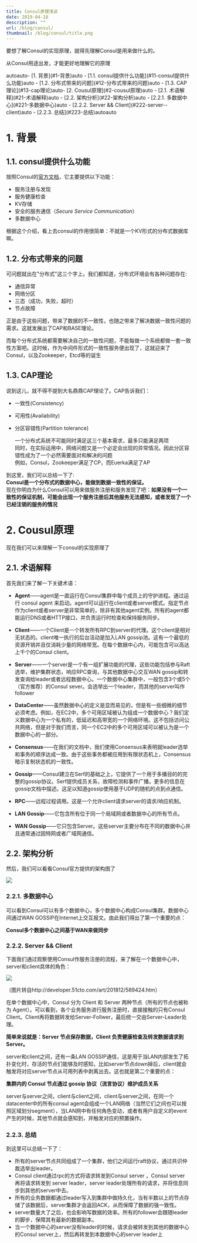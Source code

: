 ```yaml
---
title: Consul原理浅谈
date: 2019-04-18
description: ""
url: /blog/consul/
thumbnail: /blog/consul/title.png
---
```

要想了解Consul的实现原理，就得先理解Consul是用来做什么的。

从Consul用途出发，才能更好地理解它的原理

<!--more-->


<!-- TOC -->autoauto- [1. 背景](#1-背景)auto    - [1.1. consul提供什么功能](#11-consul提供什么功能)auto    - [1.2. 分布式带来的问题](#12-分布式带来的问题)auto    - [1.3. CAP理论](#13-cap理论)auto- [2. Cousul原理](#2-cousul原理)auto    - [2.1. 术语解释](#21-术语解释)auto    - [2.2. 架构分析](#22-架构分析)auto        - [2.2.1. 多数据中心](#221-多数据中心)auto        - [2.2.2. Server && Client](#222-server--client)auto        - [2.2.3. 总结](#223-总结)autoauto<!-- /TOC -->

# 1. 背景
## 1.1. consul提供什么功能
按照Consul的[官方文档](https://www.consul.io/intro/index.html)，它主要提供以下功能：

* 服务注册与发现
* 服务健康检查
* KV存储
* 安全的服务通信（_Secure Service Communication_）
* 多数据中心

根据这个介绍，看上去consul的作用很简单：不就是一个KV形式的分布式数据库嘛。

## 1.2. 分布式带来的问题
可问题就出在"分布式"这三个字上。我们都知道，分布式环境会有各种问题存在:

* 通信异常
* 网络分区
* 三态（成功，失败，超时）
* 节点故障

正是由于这些问题，带来了数据的不一致性，也随之带来了解决数据一致性问题的需求。这就发展出了CAP和BASE理论。

而每个分布式系统都需要解决自己的一致性问题，不能每做一个系统都做一套一致性方案吧。这时候，作为中间件形式的一致性服务便出现了，这就迎来了Consul，以及Zookeeper，Etcd等的诞生

## 1.3. CAP理论
说到这儿，就不得不提到大名鼎鼎CAP理论了。CAP告诉我们：

* 一致性\(Consistency\)
* 可用性\(Availability\)
* 分区容错性\(Partition tolerance\)

  一个分布式系统不可能同时满足这三个基本需求，最多只能满足两项  
  同时，在实际运用中，网络问题又是一个必定会出现的异常情况。因此分区容错性成为了一个必然需要面对和解决的问题  
  例如，Consul，Zookeeper满足了CP，而Euerka满足了AP

到这里，我们可以总结一下了:  
**Consul是一个分布式的数据中心，能做到数据一致性的保证。**  
现在你明白为什么Consul可以用来做服务注册和服务发现了吧：**如果没有一个一致性的保证机制，可能会出现一个服务注册后其他服务无法感知，或者发现了一个已经注销的服务的情况**

# 2. Cousul原理
现在我们可以来理解一下consul的实现原理了

## 2.1. 术语解释
首先我们来了解一下关键术语：

* **Agent**——agent是一直运行在Consul集群中每个成员上的守护进程。通过运行 consul agent 来启动。agent可以运行在client或者server模式。指定节点作为client或者server是非常简单的，除非有其他agent实例。所有的agent都能运行DNS或者HTTP接口，并负责运行时检查和保持服务同步。
* **Client**——一个Client是一个转发所有RPC到server的代理。这个client是相对无状态的。client唯一执行的后台活动是加入LAN gossip池。这有一个最低的资源开销并且仅消耗少量的网络带宽。在每个数据中心内，可能包含可以高达上千个的Consul client。
* **Server**——一个server是一个有一组扩展功能的代理，这些功能包括参与Raft选举，维护集群状态，响应RPC查询，与其他数据中心交互WAN gossip和转发查询给leader或者远程数据中心。一个数据中心集群中，一般包含3个或5个（官方推荐）的Consul sever。会选举出一个leader，而其他的server叫作follower
* **DataCenter**——虽然数据中心的定义是显而易见的，但是有一些细微的细节必须考虑。例如，在EC2中，多个可用区域被认为组成一个数据中心？我们定义数据中心为一个私有的，低延迟和高带宽的一个网络环境。这不包括访问公共网络，但是对于我们而言，同一个EC2中的多个可用区域可以被认为是一个数据中心的一部分。
* **Consensus**——在我们的文档中，我们使用Consensus来表明就leader选举和事务的顺序达成一致。由于这些事务都被应用到有限状态机上，Consensus暗示复制状态机的一致性。
* **Gossip**——Consul建立在Serf的基础之上，它提供了一个用于多播目的的完整的gossip协议。Serf提供成员关系，故障检测和事件广播。更多的信息在gossip文档中描述。这足以知道gossip使用基于UDP的随机的点到点通信。
* **RPC**——远程过程调用。这是一个允许client请求server的请求/响应机制。

* **LAN Gossip**——它包含所有位于同一个局域网或者数据中心的所有节点。

* **WAN Gossip**——它只包含Server。这些server主要分布在不同的数据中心并且通常通过因特网或者广域网通信。

## 2.2. 架构分析
然后，我们可以看看Consul官方提供的架构图了

![](consul1.png)


### 2.2.1. 多数据中心
可以看到Consul可以有多个数据中心，多个数据中心构成Consul集群。数据中心间通过WAN GOSSIP在Internet上交互报文。由此我们得出了第一个重要的点：

**Consul多个数据中心之间基于WAN来做同步**

### 2.2.2. Server && Client
下面我们通过观察使用Consul作服务注册的流程，来了解在一个数据中心中，server和client具体的角色：

![](consul2.jpg)

（图片转自http://developer.51cto.com/art/201812/589424.htm）

在单个数据中心中，Consul 分为 Client 和 Server 两种节点（所有的节点也被称为 Agent）。可以看到，各个业务服务进行服务注册时，直接接触的只有Consul Client。Client再将数据转发给Server-Follwer，最后统一交由Server-Leader处理。

**简单来说就是：Server 节点保存数据，Client 负责健康检查及转发数据请求到 Server。**

server和client之间，还有一条LAN GOSSIP通信，这是用于当LAN内部发生了拓扑变化时，存活的节点们能够及时感知，比如server节点down掉后，client就会触发将对应server节点从可用列表中剥离出去。这也就是第二个重要的点：

**集群内的 Consul 节点通过 gossip 协议（流言协议）维护成员关系**

server与server之间，client与client之间，client与server之间，在同一个datacenter中的所有consul agent会组成一个LAN网络（当然它们之间也可以按照区域划分segment），当LAN网中有任何角色变动，或者有用户自定义的event产生的时候，其他节点就会感知到，并触发对应的预置操作。

### 2.2.3. 总结
到这里可以总结一下了：

*  所有的server节点共同组成了一个集群，他们之间运行raft协议，通过共识仲裁选举出leader。
* Consul client通过rpc的方式将请求转发到Consul server ，Consul server 再将请求转发到 server leader，server leader处理所有的请求，并将信息同步到其他的server中去。
* 所有的业务数据都通过leader写入到集群中做持久化，当有半数以上的节点存储了该数据后，server集群才会返回ACK，从而保障了数据的强一致性。
* server数量大了之后，也会影响写数据的效率。所有的follower会跟随leader的脚步，保障其有最新的数据副本。
* 当一个数据中心的server没有leader的时候，请求会被转发到其他的数据中心的Consul server上，然后再转发到本数据中心的server leader上



